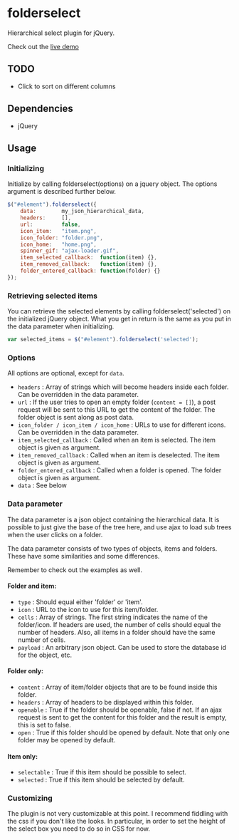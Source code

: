 # folderselect

Hierarchical select plugin for jQuery.

Check out the [live demo](http://magnustovslid.com/project/folderselect)

## TODO
* Click to sort on different columns

## Dependencies
* jQuery

## Usage

### Initializing
Initialize by calling folderselect(options) on a jquery object.
The options argument is described further below.

```js
$("#element").folderselect({
    data:        my_json_hierarchical_data,
    headers:     [],
    url:         false,
    icon_item:   "item.png",
    icon_folder: "folder.png",
    icon_home:   "home.png",
	spinner_gif: "ajax-loader.gif",
    item_selected_callback:  function(item) {},
    item_removed_callback:   function(item) {},
    folder_entered_callback: function(folder) {}
});
```

### Retrieving selected items
You can retrieve the selected elements by calling
folderselect('selected') on the initialized jQuery object.
What you get in return is the same as you put in
the data parameter when initializing.

```js
var selected_items = $("#element").folderselect('selected');
```

### Options
All options are optional, except for `data`.

* `headers` : Array of strings which will become headers inside each folder. Can be overridden in the data parameter.
* `url` : If the user tries to open an empty folder (`content = []`), a post request will be sent to this URL to get the content of the folder.
          The folder object is sent along as post data.
* `icon_folder / icon_item / icon_home` : URLs to use for different icons. Can be overridden in the data parameter.
* `item_selected_callback` : Called when an item is selected. The item object is given as argument.
* `item_removed_callback` : Called when an item is deselected. The item object is given as argument.
* `folder_entered_callback` : Called when a folder is opened. The folder object is given as argument.
* `data` : See below

### Data parameter
The data parameter is a json object containing the hierarchical data. It is possible to just
give the base of the tree here, and use ajax to load sub trees when the user clicks on a folder.

The data parameter consists of two types of objects, items and folders. These have some similarities
and some differences.

Remember to check out the examples as well.

#### Folder and item:

* `type` : Should equal either 'folder' or 'item'.
* `icon` : URL to the icon to use for this item/folder.
* `cells` : Array of strings. The first string indicates the name of the folder/icon.
            If headers are used, the number of cells should equal the number of headers.
            Also, all items in a folder should have the same number of cells.
* `payload` : An arbitrary json object. Can be used to store the database id for the object, etc.

#### Folder only:

* `content` : Array of item/folder objects that are to be found inside this folder.
* `headers` : Array of headers to be displayed within this folder.
* `openable` : True if the folder should be openable, false if not.
               If an ajax request is sent to get the content for this folder and the result is empty, this is set to false.
* `open` : True if this folder should be opened by default. Note that only one folder may be opened by default.

#### Item only:

* `selectable` : True if this item should be possible to select.
* `selected` : True if this item should be selected by default.

### Customizing
The plugin is not very customizable at this point. I recommend fiddling with the css
if you don't like the looks. In particular, in order to set the height of the
select box you need to do so in CSS for now.